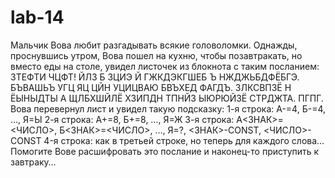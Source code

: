 # lab-14
Мальчик Вова любит разгадывать всякие головоломки. Однажды, проснувшись утром, Вова пошел на кухню, чтобы позавтракать, но вместо еды на столе, увидел листочек из блокнота с таким посланием:  ЗТЕФТИ ЧЦФТ! ЙЛЗ Б ЗЦИЭ Й ГЖКДЭКГШЕБ Ъ НЖДЖЬБДФЁБГЭ. БЪВАШЬЪ УГЦ ЯЦ ЦЙН УЦИЦВАЮ БВЪХЕД ФАГДЪ. ЗЛКСВПЗЁ Н ЁЫНЫДТЫ А ЩЛБХШЙЛЁ ХЗИПДН ТПНЙЗ ЫЮРЮЙЗЁ СТРДЖТА. ПГПГ.  Вова перевернул лист и увидел такую подсказку:  1-я строка: А-=4, Б-=4, …, Я=Ы 2-я строка: А+=8, Б+=8, …, Я=Ж 3-я строка: А&lt;ЗНАК>=&lt;ЧИСЛО>, Б&lt;ЗНАК>=&lt;ЧИСЛО>, …, Я=?, &lt;ЗНАК>-CONST, &lt;ЧИСЛО>-CONST 4-я строка: как в третьей строке, но теперь для каждого слова…  Помогите Вове расшифровать это послание и наконец-то приступить к завтраку…
